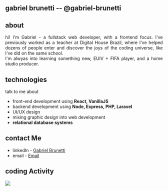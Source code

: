 ## gabriel brunetti -- @gabriel-brunetti

## about
<p align='justify'> hi! I'm Gabriel - a fullstack web developer, with a frontend focus. I've previously worked as a teacher at Digital House Brazil, where I've helped dozens of people enter and discover the joys of the coding universe, like I've did on the same school.<br>I'm alwyas into learning something new, EUIV + FIFA player, and a home studio producer. </p> 

## technologies
talk to me about
- front-end development using **React, VanillaJS**
- backend development using **Node, Express, PHP, Laravel**
- UI/UX design
- mixing graphic design into web development
- **relational database systems**

## contact Me
- linkedIn - [Gabriel Brunetti](https://www.linkedin.com/in/gabriel-brunetti/)
- email - [Email](gabriel.brunetti1@gmail.com)

## coding Activity
<p align="justify" >
  <img src="https://github-readme-stats.vercel.app/api?username=gabriel-brunetti&count_private=true&show_icons=true&theme=material-palenight" />
</p>


<!--
**gabriel-brunetti/gabriel-brunetti** is a ✨ _special_ ✨ repository because its `README.md` (this file) appears on your GitHub profile.

Here are some ideas to get you started:

- 🔭 I’m currently working on ...
- 🌱 I’m currently learning ...
- 👯 I’m looking to collaborate on ...
- 🤔 I’m looking for help with ...
- 💬 Ask me about ...
- 📫 How to reach me: ...
- 😄 Pronouns: ...
- ⚡ Fun fact: ...
-->
